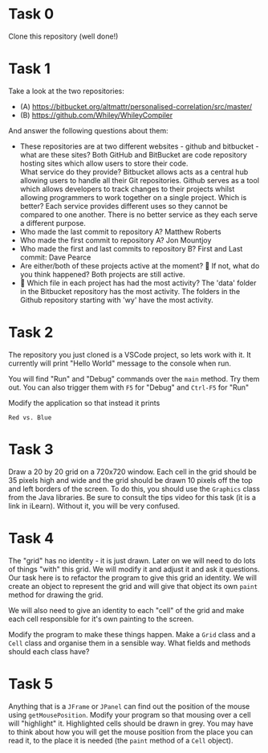 # Task 0

Clone this repository (well done!)

# Task 1

Take a look at the two repositories:

  * (A) https://bitbucket.org/altmattr/personalised-correlation/src/master/
  * (B) https://github.com/Whiley/WhileyCompiler

And answer the following questions about them:

  * These repositories are at two different websites - github and bitbucket - what are these sites?
  Both GitHub and BitBucket are code repository hosting sites which allow users to store their code.  
  What service do they provide?
  Bitbucket allows acts as a central hub allowing users to handle all their Git repositories.
  Github serves as a tool which allows developers to track changes to their projects whilst allowing programmers to work together on a single project.
   Which is better?
   Each service provides different uses so they cannot be compared to one another. There is no better service as they each serve a different purpose.
  * Who made the last commit to repository A?
  Matthew Roberts
  * Who made the first commit to repository A?
  Jon Mountjoy
  * Who made the first and last commits to repository B?
  First and Last commit: Dave Pearce
  * Are either/both of these projects active at the moment? 🤔 If not, what do you think happened?
  Both projects are still active.
  * 🤔 Which file in each project has had the most activity?
  The 'data' folder in the Bitbucket repository has the most activity. 
  The folders in the Github repository starting with 'wy' have the most activity.

# Task 2

The repository you just cloned is a VSCode project, so lets work with it.  It currently will print "Hello World" message to the console when run.

You will find "Run" and "Debug" commands over the `main` method.  Try them out.  You can also trigger them with `F5` for "Debug" and `Ctrl-F5` for "Run"

Modify the application so that instead it prints

~~~~~
Red vs. Blue
~~~~~

# Task 3

Draw a 20 by 20 grid on a 720x720 window.  Each cell in the grid should be 35 pixels high and wide and the grid should be drawn 10 pixels off the top and left borders of the screen.  To do this, you should use the `Graphics` class from the Java libraries.  Be sure to consult the tips video for this task (it is a link in iLearn).  Without it, you will be very confused.

# Task 4

The "grid" has no identity - it is just drawn.  Later on we will need to do lots of things "with" this grid.  We will modify it and adjust it and ask it questions.  Our task here is to refactor the program to give this grid an identity.  We will create an object to represent the grid and will give that object its own `paint` method for drawing the grid.

We will also need to give an identity to each "cell" of the grid and make each cell responsible for it's own painting to the screen.

Modify the program to make these things happen.  Make a `Grid` class and a `Cell` class and organise them in a sensible way.  What fields and methods should each class have?

# Task 5

Anything that is a `JFrame` or `JPanel` can find out the position of the mouse using `getMousePosition`.  Modify your program so that mousing over a cell will "highlight" it.  Highlighted cells should be drawn in grey.  You may have to think about how you will get the mouse position from the place you can read it, to the place it is needed (the `paint` method of a `Cell` object).
